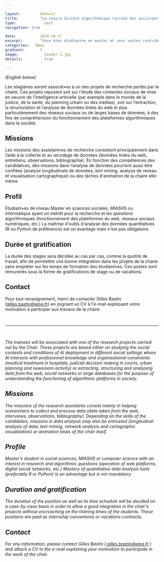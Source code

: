 ```yaml
---

layout:			default
title:  		"La chaire Société algorithmique recrute des assistant•es de recherche<br><i>The Algorithmic society chair is looking for research assistants</i>"
type:			  post
navigation: true

date:   		2019-10-17
excerpt: 		"Vous êtes étudiant•e en master et vous voulez contribuer aux recherches menées dans le cadre de la chaire ? Plusieurs positions d'assistant•es de recherche sont ouvertes pour vous.<br><i>You are a master student and you want to contribute to the research carried out within the chair ? We have research assistants positions opened for you.</i>"
categories:   News
gradient: 		3
image: 			  header-1.jpg
details:		  true

---
```


<i>(English below)</i>

Les stagiaires seront associé•es à un des projets de recherche portés par la chaire.
Ces projets reposent soit sur l'étude des contextes sociaux de mise en oeuvre de l'intelligence articielle (par exemple dans le monde de la justice, de la santé, du planning urbain ou des médias), soit sur l’extraction, la structuration et l’analyse de données tirées du web et plus particulièrement des réseaux sociaux ou de larges bases de données, à des fins de compréhension du fonctionnement des plateformes algorithmiques dans la société.

## Missions

Les missions des assistant•es de recherche consistent principalement dans l’aide à la collecte et au recodage de données (données tirées du web, entretiens, observations, bibliographie).
En fonction des compétences des candidat•es, des missions dans l’analyse de données pourront aussi être confiées
(analyse longitudinale de données, <i>text mining</i>, analyse de réseau et visualisation cartographique) ou des tâches d'animation de la chaire elle-même.

## Profil

Etudiant•es de niveau Master en sciences sociales, MIASHS ou informatique ayant un intérêt pour la recherche et les questions algorithmiques (fonctionnement des plateformes du web, réseaux sociaux numériques, etc.)
La maîtrise d'outils d'analyse des données quantitatives (R ou Python de préférence) est un avantage mais n'est pas obligatoire.

## Durée et gratification

La durée des stages sera décidée au cas par cas, comme la quotité de travail, afin de permettre une bonne intégration dans les projets de la chaire sans empiéter sur les temps de formation des étudiant•es.
Ces postes sont rémunérés sous la forme de gratifications de stage ou de vacations.

## Contact

Pour tout renseignement, merci de contacter Gilles Bastin (<a href="mailto:gilles.bastin@iepg.fr">gilles.bastin@iepg.fr</a>) en joignant un CV à l'e-mail expliquant votre motivation à participer aux travaux de la chaire.

<br>

---

<br>

<i>The trainees will be associated with one of the research projects carried out by the Chair.
These projects are based either on studying the social contexts and conditions of AI deployment in different social settings where AI interacts with professional knowledge and organisational constraints (medical treatment in hospitals, judicial decision making in courts, urban planning and newsroom activity) or extracting, structuring and analysing data from the web, social networks or large databases for the purpose of understanding the functioning of algorithmic platforms in society.

## Missions

The missions of the research assistants consist mainly in helping researchers to collect and process data (data taken from the web, interviews, observations, bibliography).
Depending on the skills of the candidates, missions in data analysis may also be entrusted
(longitudinal analysis of data, text mining, network analysis and cartographic visualization) or animation tasks of the chair itself.

## Profile

Master's student in social sciences, MIASHS or computer science with an interest in research and algorithmic questions (operation of web platforms, digital social networks, etc.)
Mastery of quantitative data analysis tools (preferably R or Python) is an advantage but is not mandatory.

## Duration and gratification

The duration of the position as well as its time schedule will be decided on a case-by-case basis in order to allow a good integration in the chair's projects without encroaching on the training times of the students.
These positions are paid as internship conventions or vacations contracts.

## Contact

For any information, please contact Gilles Bastin (<a href="mailto:gilles.bastin@iepg.fr"> gilles.bastin@iepg.fr </a>) and attach a CV to the e-mail explaining your motivation to participate in the work of the chair.</i>
